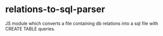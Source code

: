 # relations-to-sql-parser
JS module which converts a file containing db relations into a sql file with CREATE TABLE queries.
